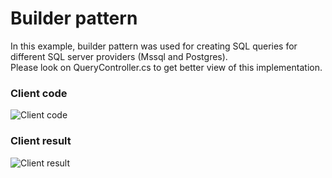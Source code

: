 # Builder pattern

In this example, builder pattern was used for creating SQL queries for different SQL server providers (Mssql and Postgres).  
Please look on QueryController.cs to get better view of this implementation.

### Client code
![Client code](http://apgcglz.cluster028.hosting.ovh.net/design-patterns/builder-1.png)

### Client result
![Client result](http://apgcglz.cluster028.hosting.ovh.net/design-patterns/builder-2.png)

